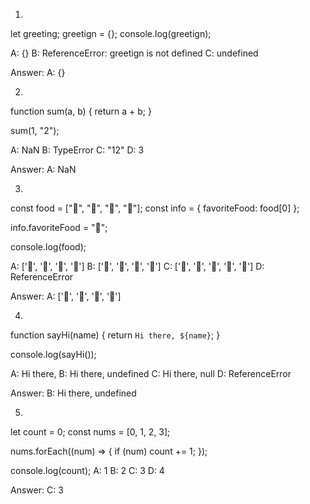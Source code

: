 1. 

let greeting;
greetign = {};
console.log(greetign);

A: {}
B: ReferenceError: greetign is not defined
C: undefined

Answer: A: {}


2. 

function sum(a, b) {
  return a + b;
}

sum(1, "2");

A: NaN
B: TypeError
C: "12"
D: 3

Answer: A: NaN


3. 

const food = ["🍕", "🍫", "🥑", "🍔"];
const info = { favoriteFood: food[0] };

info.favoriteFood = "🍝";

console.log(food);

A: ['🍕', '🍫', '🥑', '🍔']
B: ['🍝', '🍫', '🥑', '🍔']
C: ['🍝', '🍕', '🍫', '🥑', '🍔']
D: ReferenceError

Answer: A: ['🍕', '🍫', '🥑', '🍔']


4. 

function sayHi(name) {
  return `Hi there, ${name}`;
}

console.log(sayHi());

A: Hi there,
B: Hi there, undefined
C: Hi there, null
D: ReferenceError

Answer: B: Hi there, undefined

5. 

let count = 0;
const nums = [0, 1, 2, 3];

nums.forEach((num) => {
  if (num) count += 1;
});

console.log(count);
A: 1
B: 2
C: 3
D: 4

Answer: C: 3